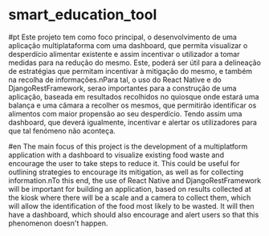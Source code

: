 # smart_education_tool
#pt
Este projeto tem como foco principal, o desenvolvimento de uma aplicação multiplataforma com uma dashboard, que permita visualizar o desperdício alimentar existente e assim incentivar o utilizador a tomar medidas para na redução do mesmo. Este, poderá ser útil para a delineação de estratégias que permitam incentivar à mitigação do mesmo, e também na recolha de informações.nPara tal, o uso do React Native e do DjangoRestFramework, serao importantes para a construção de uma aplicação, baseada em resultados recolhidos no quiosque onde estará uma balança e uma câmara a recolher os mesmos, que permitirão identificar os alimentos com maior propensão ao seu desperdício. Tendo assim uma dashboard, que deverá igualmente, incentivar e alertar os utilizadores para que tal fenómeno não aconteça.

#en
The main focus of this project is the development of a multiplatform application with a dashboard to visualize existing food waste and encourage the user to take steps to reduce it. This could be useful for outlining strategies to encourage its mitigation, as well as for collecting information.nTo this end, the use of React Native and DjangoRestFramework will be important for building an application, based on results collected at the kiosk where there will be a scale and a camera to collect them, which will allow the identification of the food most likely to be wasted. It will then have a dashboard, which should also encourage and alert users so that this phenomenon doesn't happen.

